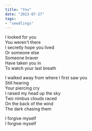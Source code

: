 ```yaml
---
title: "You"
date: "2023-07-27"
tags:
- "seedlings"
---
```

I looked for you  
You weren't there  
I secretly hope you lived  
Or someone else  
Someone braver  
Have taken you in  
To watch your last breath  

I walked away from where I first saw you  
Still hearing  
Your piercing cry  
I raised my head up the sky  
Two nimbus clouds raced  
On the back of the wind  
The dark chasing them  

I forgive myself  
I forgive myself  